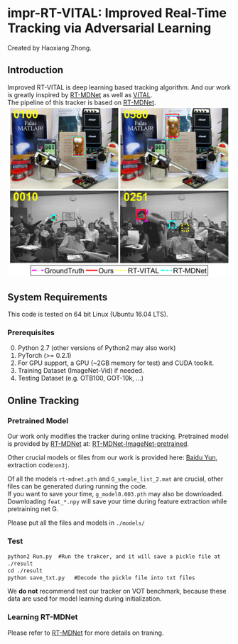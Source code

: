 # impr-RT-VITAL: Improved Real-Time Tracking via Adversarial Learning

Created by Haoxiang Zhong.

## Introduction
Improved RT-VITAL is deep learning based tracking algorithm. And our work is greatly inspired by [RT-MDNet](https://github.com/IlchaeJung/RT-MDNet) as well as [VITAL](https://github.com/ybsong00/Vital_release).  
The pipeline of this tracker is based on [RT-MDNet](https://github.com/IlchaeJung/RT-MDNet).
![Visual Results of Our Tracker](visual_results.jpg "Visual Results of Our Tracker")


## System Requirements

This code is tested on 64 bit Linux (Ubuntu 16.04 LTS).

### Prerequisites 
  0. Python 2.7 (other versions of Python2 may also work)
  1. PyTorch (>= 0.2.1)
  2. For GPU support, a GPU (~2GB memory for test) and CUDA toolkit.
  3. Training Dataset (ImageNet-Vid) if needed.
  4. Testing Dataset (e.g. OTB100, GOT-10k, ...)

  
## Online Tracking

### Pretrained Model
Our work only modifies the tracker during online tracking. Pretrained model is provided by [RT-MDNet](https://github.com/IlchaeJung/RT-MDNet) at: [RT-MDNet-ImageNet-pretrained](https://www.dropbox.com/s/lr8uft05zlo21an/rt-mdnet.pth?dl=0).

Other crucial models or files from our work is provided here: [Baidu Yun](https://pan.baidu.com/s/1Iwz-PeCDU04mALwgWwvlwg), extraction code:`en3j`.  

Of all the models `rt-mdnet.pth` and `G_sample_list_2.mat` are crucial, other files can be generated during running the code.  
If you want to save your time, `g_model0.003.pth` may also be downloaded.  
Downloading `feat_*.npy` will save your time during feature extraction while pretraining net G.

Please put all the files and models in `./models/`
### Test
    python2 Run.py  #Run the trakcer, and it will save a pickle file at ./result
    cd ./result
    python save_txt.py   #Decode the pickle file into txt files
We **do not** recommend test our tracker on VOT benchmark, because these data are used for model learning during initialization.      

### Learning RT-MDNet
Please refer to [RT-MDNet](https://github.com/IlchaeJung/RT-MDNet)  for more details on traning.
  
